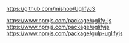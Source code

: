 
https://github.com/mishoo/UglifyJS

https://www.npmjs.com/package/uglify-js
https://www.npmjs.com/package/uglifyjs
https://www.npmjs.com/package/gulp-uglifyjs

